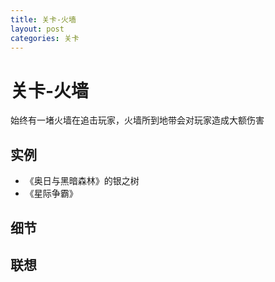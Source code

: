 ```yaml
---
title: 关卡-火墙
layout: post
categories: 关卡
---
```


# 关卡-火墙
始终有一堵火墙在追击玩家，火墙所到地带会对玩家造成大额伤害

## 实例
- 《奥日与黑暗森林》的银之树
- 《星际争霸》


## 细节


## 联想

